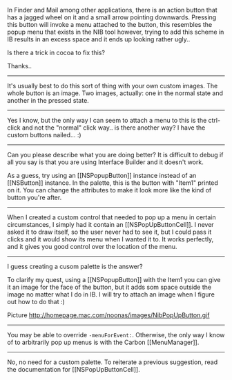 In Finder and Mail among other applications, there is an action button that has a jagged wheel on it and a small arrow pointing downwards.
Pressing this button will invoke a menu attached to the button, this resembles the popup menu that exists in the NIB tool however, trying to add this scheme in IB results in an excess space and it ends up looking rather ugly..

Is there a trick in cocoa to fix this?

Thanks..

----

It's usually best to do this sort of thing with your own custom images. The whole button is an image. Two images, actually: one in the normal state and another in the pressed state.

----

Yes I know, but the only way I can seem to attach a menu to this is the ctrl-click and not the "normal" click way.. is there another way?
I have the custom buttons nailed... :)

----

Can you please describe what you are doing better?  It is difficult to debug if all you say is that you are using Interface Builder and it doesn't work.

As a guess, try using an [[NSPopupButton]] instance instead of an [[NSButton]] instance.  In the palette, this is the button with "Item1" printed on it.  You can change the attributes to make it look more like the kind of button you're after. 

----

When I created a custom control that needed to pop up a menu in certain circumstances, I simply had it contain an [[NSPopUpButtonCell]]. I never asked it to draw itself, so the user never had to see it, but I could pass it clicks and it would show its menu when I wanted it to. It works perfectly, and it gives you good control over the location of the menu.

----

I guess creating a cusom palette is the answer?

To clarify my quest, using a [[NSPopupButton]] with the Item1 you can give it an image for the face of the button, but it adds som space outside the image no matter what I do in IB.
I will try to attach an image when I figure out how to do that :)

Picture
http://homepage.mac.com/noonas/images/NibPopUpButton.gif

----

You may be able to override <code>-menuForEvent:</code>. Otherwise, the only way I know of to arbitrarily pop up menus is with the Carbon [[MenuManager]].

----

No, no need for a custom palette.  To reiterate a previous suggestion, read the documentation for [[NSPopUpButtonCell]].